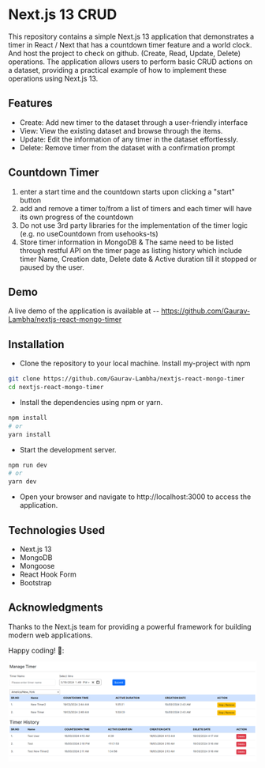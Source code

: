 # Next.js 13 CRUD

This repository contains a simple Next.js 13 application that demonstrates a timer in React / Next that has a countdown timer feature and a world clock.
And host the project to check on github. (Create, Read, Update, Delete) operations. The application allows users to perform basic CRUD actions on a dataset, providing a practical example of how to implement these operations using Next.js 13.

## Features

- Create: Add new timer to the dataset through a user-friendly interface
- View: View the existing dataset and browse through the items.
- Update: Edit the information of any timer in the dataset effortlessly.
- Delete: Remove timer from the dataset with a confirmation prompt


## Countdown Timer
1) enter a start time and the countdown starts upon clicking a "start" button
2) add and remove a timer to/from a list of timers and each timer will
have its own progress of the countdown
3) Do not use 3rd party libraries for the implementation of the timer logic (e.g. no useCountdown from usehooks-ts)
4) Store timer information in MongoDB & The same need to be listed through restful API on the timer page as listing history which include timer Name, Creation date, Delete date & Active duration till it stopped or paused by the user.

## Demo

A live demo of the application is available at --
https://github.com/Gaurav-Lambha/nextjs-react-mongo-timer


## Installation

- Clone the repository to your local machine.
  Install my-project with npm

```bash
git clone https://github.com/Gaurav-Lambha/nextjs-react-mongo-timer
cd nextjs-react-mongo-timer
```

- Install the dependencies using npm or yarn.

```bash
npm install
# or
yarn install
```

- Start the development server.

```bash
npm run dev
# or
yarn dev
```

- Open your browser and navigate to http://localhost:3000 to access the application.

## Technologies Used

- Next.js 13
- MongoDB
- Mongoose
- React Hook Form
- Bootstrap

## Acknowledgments

Thanks to the Next.js team for providing a powerful framework for building modern web applications.

Happy coding! 🚀:


![alt text](image.png)